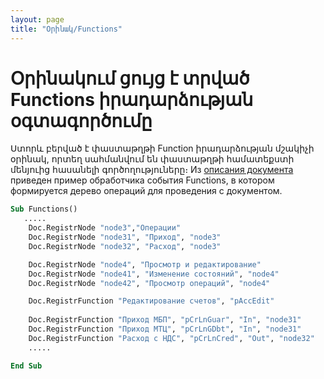 ```yaml
---
layout: page
title: "Օրինակ/Functions"
---
```


# Օրինակում ցույց է տրված Functions իրադարձության օգտագործումը

Ստորև բերված է փաստաթղթի Function իրադարձության մշակիչի օրինակ, որտեղ սահմանվում են փաստաթղթի համատեքստի մենյուից հասանելի գործողություները։
Из [описания документа](../Defs/doc.html) приведен пример обработчика события Functions, в котором формируется дерево операций для проведения с документом.

``` vb
Sub Functions() 
   .....    
    Doc.RegistrNode "node3","Операции"
    Doc.RegistrNode "node31", "Приход", "node3"
    Doc.RegistrNode "node32", "Расход", "node3"

    Doc.RegistrNode "node4", "Просмотр и редактирование"
    Doc.RegistrNode "node41", "Изменение состояний", "node4"
    Doc.RegistrNode "node42", "Просмотр операций", "node4"

    Doc.RegistrFunction "Редактирование счетов", "pAccEdit"
    
    Doc.RegistrFunction "Приход МБП", "pCrLnGuar", "In", "node31"
    Doc.RegistrFunction "Приход МТЦ", "pCrLnGDbt", "In", "node31"
    Doc.RegistrFunction "Расход с НДС", "pCrLnCred", "Out", "node32"
    .....

End Sub
```